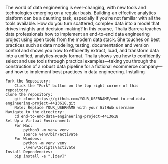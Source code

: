 The world of data engineering is ever-changing, with new tools and technologies emerging on a regular basis. Building an effective analytics platform can be a daunting task, especially if you’re not familiar with all the tools available. How do you turn scattered, complex data into a model that drives insights and decision-making? In this course, Thalia Barrera teaches data professionals how to implement an end-to-end data engineering project using open tools from the modern data stack. She touches on best practices such as data modeling, testing, documentation and version control and shows you how to efficiently extract, load, and transform data into a unified, analytics-ready format. Thalia shows you how to confidently select and use tools through practical examples—taking you through the construction of a robust data pipeline for a fictional ecommerce company—and how to implement best practices in data engineering.
Installing

    Fork the Repository:
        Click the "Fork" button on the top right corner of this repository.
    Clone the repository:
        git clone https://github.com/YOUR_USERNAME/end-to-end-data-engineering-project-4413618.git
        Note: Replace YOUR_USERNAME with your GitHub username
    Navigate to the directory:
        cd end-to-end-data-engineering-project-4413618
    Set Up a Virtual Environment:
        For Mac:
            python3 -m venv venv
            source venv/bin/activate
        For Windows:
            python -m venv venv
            .\venv\Scripts\activate
    Install Dependencies:
        pip install -e ".[dev]"
